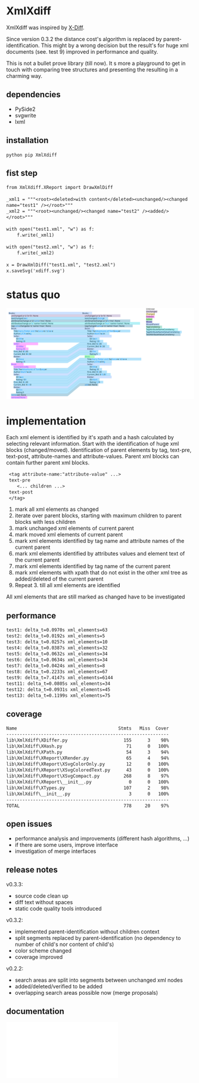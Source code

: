 # XmlXdiff #

XmlXdiff was inspired by [X-Diff](http://www.inf.unibz.it/~nutt/Teaching/XMLDM1112/XMLDM1112Coursework/WangEtAl-ICDE2003.pdf "X-Diff: An Effective Change Detection Algorithm for XML Documents").

Since version 0.3.2 the distance cost's algorithm is replaced by parent-identification. This might by a wrong decision but the result's for huge xml documents (see. test 9) improved in performance and quality. 

This is not a bullet prove library (till now). It s more a playground to get in touch with comparing tree structures and presenting the resulting in a charming way.

## dependencies ##
 * PySide2
 * svgwrite
 * lxml
 
## installation ##

```
python pip XmlXdiff
```

## fist step ##
```
from XmlXdiff.XReport import DrawXmlDiff

_xml1 = """<root><deleted>with content</deleted><unchanged/><changed name="test1" /></root>"""
_xml2 = """<root><unchanged/><changed name="test2" /><added/></root>"""

with open("test1.xml", "w") as f:
    f.write(_xml1)

with open("test2.xml", "w") as f:
    f.write(_xml2)

x = DrawXmlDiff("test1.xml", "test2.xml")
x.saveSvg('xdiff.svg')

```

# status quo #
![XmlXdiff example](https://github.com/mmoosstt/XmlXdiff/blob/master/tests/test1/xdiff_a_b.svg "XmlXdiff/tests/test1")

 
# implementation #
 
 Each xml element is identified by it's xpath and a hash calculated by selecting relevant information. Start with the identification of huge xml blocks (changed/moved). Identification of parent elements by tag, text-pre, text-post, attribute-names and attribute-values. Parent xml blocks can contain further parent xml blocks.
 
```
 <tag attribute-name:"attribute-value" ...> 
 text-pre 
 	<... children ...>
 text-post
 </tag>
```

 1. mark all xml elements as changed
 1. iterate over parent blocks, starting with maximum children to parent blocks with less children
 1. mark unchanged xml elements of current parent
 1. mark moved xml elements of current parent
 1. mark xml elements identified by tag name and attribute names of the current parent
 1. mark xml elements identified by attributes values and element text of the current parent
 1. mark xml elements identified by tag name of the current parent
 1. mark xml elements with xpath that do not exist in the other xml tree as added/deleted of the current parent
 1. Repeat 3. till all xml elements are identified

All xml elements that are still marked as changed have to be investigated

## performance ##

[//]: # (insert_performance_start)

```
test1: delta_t=0.0970s xml_elements=63
test2: delta_t=0.0192s xml_elements=5
test3: delta_t=0.0257s xml_elements=10
test4: delta_t=0.0387s xml_elements=32
test5: delta_t=0.0632s xml_elements=34
test6: delta_t=0.0634s xml_elements=34
test7: delta_t=0.0424s xml_elements=8
test8: delta_t=0.2233s xml_elements=67
test9: delta_t=7.4147s xml_elements=6144
test11: delta_t=0.0805s xml_elements=34
test12: delta_t=0.0931s xml_elements=45
test13: delta_t=0.1199s xml_elements=75

```

[//]: # (insert_performance_end)

## coverage ##

[//]: # (insert_coverage_start)

```
Name                                      Stmts   Miss  Cover
-------------------------------------------------------------
lib\XmlXdiff\XDiffer.py                     155      3    98%
lib\XmlXdiff\XHash.py                        71      0   100%
lib\XmlXdiff\XPath.py                        54      3    94%
lib\XmlXdiff\XReport\XRender.py              65      4    94%
lib\XmlXdiff\XReport\XSvgColorOnly.py        12      0   100%
lib\XmlXdiff\XReport\XSvgColoredText.py      43      0   100%
lib\XmlXdiff\XReport\XSvgCompact.py         268      8    97%
lib\XmlXdiff\XReport\__init__.py              0      0   100%
lib\XmlXdiff\XTypes.py                      107      2    98%
lib\XmlXdiff\__init__.py                      3      0   100%
-------------------------------------------------------------
TOTAL                                       778     20    97%

```

[//]: # (insert_coverage_end)

## open issues ##
 * performance analysis and improvements (different hash algorithms, ...)
 * if there are some users, improve interface
 * investigation of merge interfaces

## release notes ##

v0.3.3:
 * source code clean up
 * diff text without spaces 
 * static code quality tools introduced
 
v0.3.2:
 * implemented parent-identification without children context
 * split segments replaced by parent-identification (no dependency to number of child's nor content of child's)
 * color scheme changed
 * coverage improved

v0.2.2:
 * search areas are split into segments between unchanged xml nodes
 * added/deleted/verified to be added
 * overlapping search areas possible now (merge proposals)
 
## documentation ##
![Tests](./doc/tests.md "Executed Tests")
